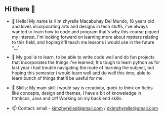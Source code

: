 ## Hi there 👋



- 🔭 Hello! My name is Kim zhyrelle Macabuhay Del Mundo, 18 years old and loves incorporating arts and designs in tech stuffs, i've always wanted to learn how to code and program that's why this course piqued my interest. I'm looking forward on learning more about matters relating to this field, and hoping it'll teach me lessons i would use in the future ^__^

  
- 🌱 My goal is to learn, to be able to write code well and do fun projects that incorporates the things i've learned, It's tough to learn python as for last year i had trouble navigating the route of learning the subject, but hoping this semester i would learn well and do well this time, able to learn bunch of things that'll be useful for me.

  
- 👯 Skills: My main skill i would say is creativity, quick to think on fields like concepts, design and themes, I have a bit of knoweledge in html/css, Java and c#! Working on my back end skills.

  
- 📫 Contact: email - kimzhyrelled@gmail.com / dkimzhyrelle@gmail.com

